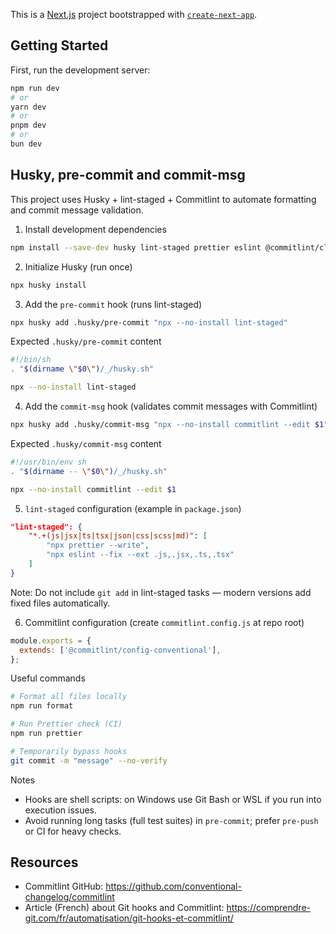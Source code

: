 This is a [Next.js](https://nextjs.org) project bootstrapped with [`create-next-app`](https://github.com/vercel/next.js/tree/canary/packages/create-next-app).

## Getting Started

First, run the development server:

```bash
npm run dev
# or
yarn dev
# or
pnpm dev
# or
bun dev
```

## Husky, pre-commit and commit-msg

This project uses Husky + lint-staged + Commitlint to automate formatting and commit message validation.

1. Install development dependencies

```bash
npm install --save-dev husky lint-staged prettier eslint @commitlint/cli @commitlint/config-conventional
```

2. Initialize Husky (run once)

```bash
npx husky install
```

3. Add the `pre-commit` hook (runs lint-staged)

```bash
npx husky add .husky/pre-commit "npx --no-install lint-staged"
```

Expected `.husky/pre-commit` content

```sh
#!/bin/sh
. "$(dirname \"$0\")/_/husky.sh"

npx --no-install lint-staged
```

4. Add the `commit-msg` hook (validates commit messages with Commitlint)

```bash
npx husky add .husky/commit-msg "npx --no-install commitlint --edit $1"
```

Expected `.husky/commit-msg` content

```sh
#!/usr/bin/env sh
. "$(dirname -- \"$0\")/_/husky.sh"

npx --no-install commitlint --edit $1
```

5. `lint-staged` configuration (example in `package.json`)

```json
"lint-staged": {
	"*.+(js|jsx|ts|tsx|json|css|scss|md)": [
		"npx prettier --write",
		"npx eslint --fix --ext .js,.jsx,.ts,.tsx"
	]
}
```

Note: Do not include `git add` in lint-staged tasks — modern versions add fixed files automatically.

6. Commitlint configuration (create `commitlint.config.js` at repo root)

```js
module.exports = {
  extends: ['@commitlint/config-conventional'],
};
```

Useful commands

```bash
# Format all files locally
npm run format

# Run Prettier check (CI)
npm run prettier

# Temporarily bypass hooks
git commit -m "message" --no-verify
```

Notes

- Hooks are shell scripts: on Windows use Git Bash or WSL if you run into execution issues.
- Avoid running long tasks (full test suites) in `pre-commit`; prefer `pre-push` or CI for heavy checks.

## Resources

- Commitlint GitHub: https://github.com/conventional-changelog/commitlint
- Article (French) about Git hooks and Commitlint: https://comprendre-git.com/fr/automatisation/git-hooks-et-commitlint/
